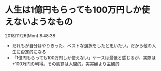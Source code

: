 # 人生は1億円もらっても100万円しか使えないようなもの
2018/11/26(Mon) 8:48:38
- だれもが自分はやりきった、ベストな選択をしたと思いたい。だから他の人生に否定的になる
- 「1億円もらっても100万円しか使えない」ケースは最低と感じるが、実際は+100万円の利得。その感覚は人間的。実実額より主観的
